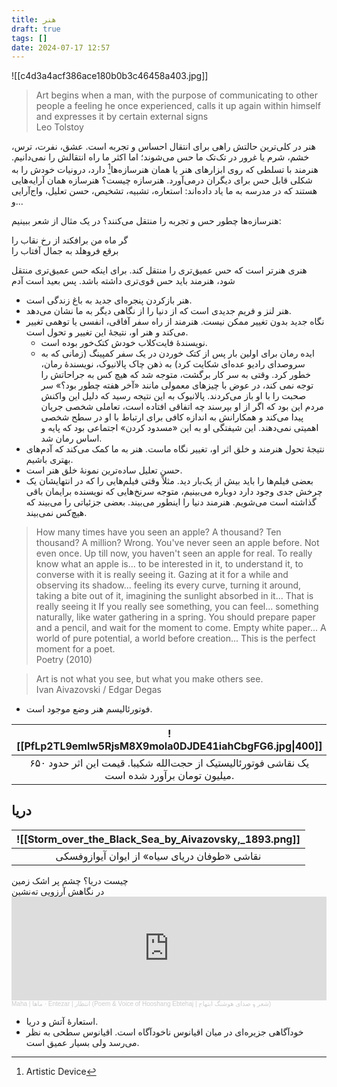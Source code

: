 ```yaml
---
title: هنر
draft: true
tags: []
date: 2024-07-17 12:57
---
```

![[c4d3a4acf386ace180b0b3c46458a403.jpg]]

<blockquote class="english-blockquote">Art begins when a man, with the purpose of communicating to other people a feeling he once experienced, calls it up again within himself and expresses it by certain external signs<footer class="english-footer">Leo Tolstoy</footer></blockquote>

هنر در کلی‌ترین حالتش راهی برای انتقال احساس و تجربه است. عشق، نفرت، ترس، خشم، شرم یا غرور در تک‌تک ما حس می‌شوند؛ اما اکثر ما راه انتقالش را نمی‌دانیم. هنرمند با تسلطی که روی ابزارهای هنر یا همان هنرسازه‌ها[^1] دارد، درونیات خودش را به شکلی قابل حس برای دیگران درمی‌آورد. هنرسازه چیست؟ هنرسازه همان آرایه‌هایی هستند که در مدرسه به ما یاد داده‌اند: استعاره، تشبیه، تشخیص، حسن تعلیل، واج‌آرایی و...

هنرسازه‌ها چطور حس و تجربه را منتقل می‌کنند؟ در یک مثال از شعر ببینیم:

<div class='poem-verse-div'><div class='poem-right-verse-div'>گر ماه من برافکند از رخ نقاب را</div><div class='poem-left-verse-div'>برقع فروهلد به جمال آفتاب را</div></div>



هنری هنرتر است که حس عمیق‌تری را منتقل کند. برای اینکه حس عمیق‌تری منتقل شود، هنرمند باید حس قوی‌تری داشته باشد. پس بعید است آدم

- هنر بازکردن پنجره‌ای جدید به باغ زندگی است.
- هنر لنز و فریم جدیدی است که از دنیا را از نگاهی دیگر به ما نشان می‌دهد.
- نگاه جدید بدون تغییر ممکن نیست. هنرمند از راه سفر آفاقی، انفسی یا توهمی تغییر می‌کند و هنر او، نتیجهٔ این تغییر و تحول است.
	- نویسندهٔ فایت‌کلاب خودش کتک‌خور بوده است.
	- ایده رمان برای اولین بار پس از کتک خوردن در یک سفر کمپینگ (زمانی که به سروصدای رادیو عده‌ای شکایت کرد)  به ذهن چاک پالانیوک، نویسندهٔ رمان، خطور کرد. وقتی به سر کار برگشت، متوجه شد که هیچ کس به جراحاتش را توجه نمی کند، در عوض با چیزهای معمولی مانند «آخر هفته چطور بود؟» سر صحبت را با او باز می‌کردند. پالانیوک به این نتیجه رسید که دلیل این واکنش مردم این بود که اگر از او بپرسند چه اتفاقی افتاده است، تعاملی شخصی جریان پیدا می‌کند و همکارانش به اندازه کافی برای ارتباط با او در سطح شخصی اهمیتی نمی‌دهند. این شیفتگی او به این «مسدود کردن» اجتماعی بود که پایه و اساس رمان شد.
- نتیجهٔ تحول هنرمند و خلق اثر او، تغییر نگاه ماست. هنر به ما کمک می‌کند که آدم‌های بهتری باشیم.
- حسن تعلیل ساده‌ترین نمونهٔ خلق هنر است.
- بعضی فیلم‌ها را باید بیش از یک‌بار دید. مثلاً وقتی فیلم‌هایی را که در انتهایشان یک چرخش جدی وجود دارد دوباره می‌بینیم، متوجه سرنخ‌هایی که نویسنده برایمان باقی گذاشته است می‌شویم. هنرمند دنیا را اینطور می‌بیند. بعضی جزئیاتی را می‌بیند که هیچ‌کس نمی‌بیند.


<blockquote class="english-blockquote">How many times have you seen an apple? A thousand? Ten thousand? A million? Wrong. You've never seen an apple before. Not even once. Up till now, you haven't seen an apple for real. To really know what an apple is... to be interested in it, to understand it, to converse with it is really seeing it. Gazing at it for a while and observing its shadow... feeling its every curve, turning it around, taking a bite out of it, imagining the sunlight absorbed in it... That is really seeing it If you really see something, you can feel... something naturally, like water gathering in a spring. You should prepare paper and a pencil, and wait for the moment to come. Empty white paper... A world of pure potential, a world before creation... This is the perfect moment for a poet.<footer class="english-footer">Poetry (2010)</footer></blockquote>


<blockquote class="english-blockquote">Art is not what you see, but what you make others see.<footer class="english-footer">Ivan Aivazovski / Edgar Degas</footer></blockquote>


- فوتورئالیسم هنر وضع موجود است.


| ![[PfLp2TL9emlw5RjsM8X9moIa0DJDE41iahCbgFG6.jpg\|400]]                                                        |
| ------------------------------------------------------------------------------------------------------------- |
| <center>یک نقاشی فوتورئالیستیک از حجت‌الله شکیبا. قیمت این اثر حدود ۶۵۰ میلیون تومان برآورد شده است.</center> |


## دریا


| ![[Storm_over_the_Black_Sea_by_Aivazovsky,_1893.png]]         |
| ------------------------------------------------------------- |
| <center>نقاشی «طوفان دریای سیاه» از ایوان آیوازوفسکی</center> |


<div class='poem-verse-div'><div class='poem-right-verse-div'>چیست دریا؟ چشم پر اشک زمین</div><div class='poem-left-verse-div'>در نگاهش آرزویی ته‌نشین</div></div>

<iframe width="100%" height="166" scrolling="no" frameborder="no" allow="autoplay" src="https://w.soundcloud.com/player/?url=https%3A//api.soundcloud.com/tracks/1661500281&color=%23cb4ee9&auto_play=false&hide_related=false&show_comments=true&show_user=true&show_reposts=false&show_teaser=true"></iframe><div style="font-size: 10px; color: #cccccc;line-break: anywhere;word-break: normal;overflow: hidden;white-space: nowrap;text-overflow: ellipsis; font-family: Interstate,Lucida Grande,Lucida Sans Unicode,Lucida Sans,Garuda,Verdana,Tahoma,sans-serif;font-weight: 100;"><a href="https://soundcloud.com/mysticmaha" title="Maha | ماها" target="_blank" style="color: #cccccc; text-decoration: none;">Maha | ماها</a> · <a href="https://soundcloud.com/mysticmaha/entezar" title="Entezar | انتظار (Poem &amp; Voice of Hooshang Ebtehaj | شعر و صدای هوشنگ ابتهاج)" target="_blank" style="color: #cccccc; text-decoration: none;">Entezar | انتظار (Poem &amp; Voice of Hooshang Ebtehaj | شعر و صدای هوشنگ ابتهاج)</a></div>


- استعارهٔ آتش و دریا.
- خودآگاهی جزیره‌ای در میان اقیانوس ناخودآگاه است. اقیانوس سطحی به نظر می‌رسد ولی بسیار عمیق است.

[^1]: Artistic Device
